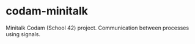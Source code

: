 # codam-minitalk
Minitalk Codam (School 42) project. Communication between processes using signals.
